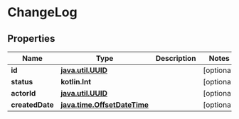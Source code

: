 
# ChangeLog

## Properties
Name | Type | Description | Notes
------------ | ------------- | ------------- | -------------
**id** | [**java.util.UUID**](java.util.UUID.md) |  |  [optional]
**status** | **kotlin.Int** |  |  [optional]
**actorId** | [**java.util.UUID**](java.util.UUID.md) |  |  [optional]
**createdDate** | [**java.time.OffsetDateTime**](java.time.OffsetDateTime.md) |  |  [optional]



